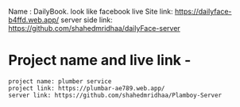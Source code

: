 Name : DailyBook. look like facebook
live Site link: https://dailyface-b4ffd.web.app/
server side link: https://github.com/shahedmridhaa/dailyFace-server



# Project name and live link - 

    project name: plumber service
    project link: https://plumbar-ae789.web.app/
    server link: https://github.com/shahedmridhaa/Plamboy-Server
